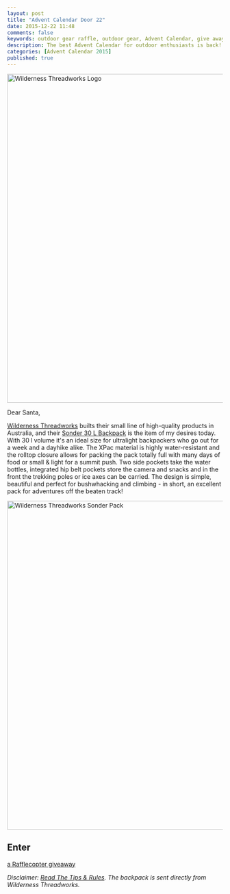 ```yaml
---
layout: post
title: "Advent Calendar Door 22"
date: 2015-12-22 11:48
comments: false
keywords: outdoor gear raffle, outdoor gear, Advent Calendar, give away
description: The best Advent Calendar for outdoor enthusiasts is back! Full of sweet prizes which will enhance your adventures and make them more ultralight & fun!
categories: [Advent Calendar 2015]
published: true
---
```


<a data-flickr-embed="true"  href="https://hikinginfinland.com/2015/12/advent-calendar-door-22.html" title="Wilderness Threadworks Logo"><img src="https://farm1.staticflickr.com/569/23264253374_09f64dd5d2_b.jpg" width="1024" height="768" alt="Wilderness Threadworks Logo"></a><script async src="//embedr.flickr.com/assets/client-code.js" charset="utf-8"></script>

<!-- more -->

Dear Santa,

[Wilderness Threadworks](http://wildernessthreadworks.com/) builts their small line of high-quality products in Australia, and their [Sonder 30 L Backpack](http://wildernessthreadworks.com/products/sonder-30l-pack) is the item of my desires today. With 30 l volume it's an ideal size for ultralight backpackers who go out for a week and a dayhike alike. The XPac material is highly water-resistant and the rolltop closure allows for packing the pack totally full with many days of food or small & light for a summit push. Two side pockets take the water bottles, integrated hip belt pockets store the camera and snacks and in the front the trekking poles or ice axes can be carried. The design is simple, beautiful and perfect for bushwhacking and climbing - in short, an excellent pack for adventures off the beaten track!

<a data-flickr-embed="true"  href="https://www.flickr.com/photos/hendrikmorkel/23264253924/in/dateposted/" title="Wilderness Threadworks Sonder Pack"><img src="https://farm1.staticflickr.com/569/23264253924_95b5442bc6_b.jpg" width="1024" height="768" alt="Wilderness Threadworks Sonder Pack"></a><script async src="//embedr.flickr.com/assets/client-code.js" charset="utf-8"></script>

## Enter

<a class="rcptr" href="http://www.rafflecopter.com/rafl/display/2eafd89583/" rel="nofollow" data-raflid="2eafd89583" data-theme="classic" data-template="547b1bf514e3887a6c34e3c0" id="rcwidget_h7g8ynyh">a Rafflecopter giveaway</a>
<script src="https://widget-prime.rafflecopter.com/launch.js"></script>

*Disclaimer: [Read The Tips & Rules](https://hikinginfinland.com/2015/11/advent-calendar-2015-the-rules.html). The backpack is sent directly from Wilderness Threadworks.*